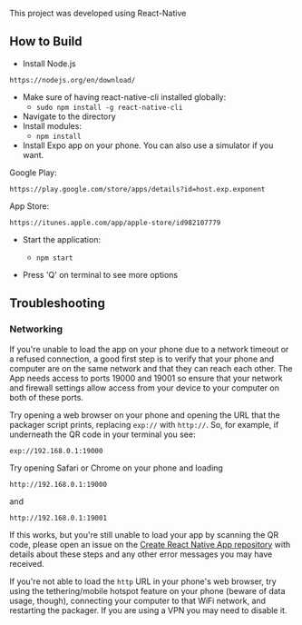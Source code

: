 This project was developed using React-Native

## How to Build
* Install Node.js
```
https://nodejs.org/en/download/
```
* Make sure of having react-native-cli installed globally:
    - `sudo npm install -g react-native-cli`
* Navigate to the directory
* Install modules:
    - `npm install`
* Install Expo app on your phone. You can also use a simulator if you want.

Google Play:
```
https://play.google.com/store/apps/details?id=host.exp.exponent
```
App Store:
```
https://itunes.apple.com/app/apple-store/id982107779
```
* Start the application:
    - `npm start`

* Press 'Q' on terminal to see more options


## Troubleshooting

### Networking

If you're unable to load the app on your phone due to a network timeout or a refused connection, a good first step is to verify that your phone and computer are on the same network and that they can reach each other. The App needs access to ports 19000 and 19001 so ensure that your network and firewall settings allow access from your device to your computer on both of these ports.

Try opening a web browser on your phone and opening the URL that the packager script prints, replacing `exp://` with `http://`. So, for example, if underneath the QR code in your terminal you see:

```
exp://192.168.0.1:19000
```

Try opening Safari or Chrome on your phone and loading

```
http://192.168.0.1:19000
```

and

```
http://192.168.0.1:19001
```

If this works, but you're still unable to load your app by scanning the QR code, please open an issue on the [Create React Native App repository](https://github.com/react-community/create-react-native-app) with details about these steps and any other error messages you may have received.

If you're not able to load the `http` URL in your phone's web browser, try using the tethering/mobile hotspot feature on your phone (beware of data usage, though), connecting your computer to that WiFi network, and restarting the packager. If you are using a VPN you may need to disable it.
